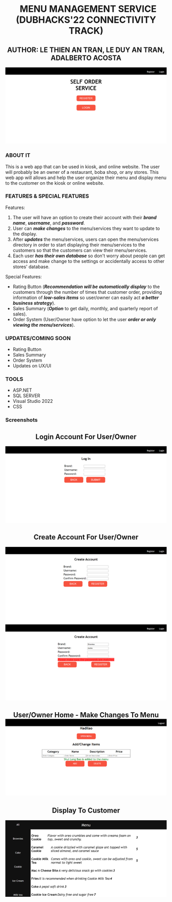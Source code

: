 
<h1 align="center"> &nbsp;&nbsp;MENU MANAGEMENT SERVICE <br> (DUBHACKS'22 CONNECTIVITY TRACK) </h1></center>
<h2 align="center"> AUTHOR: LE THIEN AN TRAN, LE DUY AN TRAN, ADALBERTO ACOSTA </h2>
<p >
<img src="DubHackImage/StartHome.PNG"> 
</p>
<h3> ABOUT IT </h3> 
<p>
This is a web app that can be used in kiosk, and online website. The user will probably be an owner of a restaurant, boba shop, or any stores. This web app will allows
 and help the user organize their menu and display menu to the customer on the kiosk or online website.
  <br>
</p>
<h3> FEATURES & SPECIAL FEATURES </h3>
Features: 
<ol>
    <li> The user will have an option to create their account with their <em><strong> brand name</strong></em>, <em><strong> username</strong></em>, and <em><strong>password</strong></em>.</li>
  <li> User can <em><strong>make changes</strong></em> to the menu/services they want to update to the display. </li>
  <li> After <em><strong>updates</strong></em> the menu/services, users can open the menu/services directory in order to start displaying their menu/services to the customers so that the customers can view their 
      menu/services. </li>
  <li> Each user <em><strong>has their own database </strong></em>so don't worry about people can get access and make change to the settings or accidentally access to other stores' database. </li>
</ol>
 Special Features:
 <ul>
  <li> Rating Button (<em><strong>Recommendation will be automatically display</strong></em> to the customers through the number of times that customer order, providing information of <em><strong>low-sales items</strong></em> so 
    user/owner can easily act <em><strong>a better business strategy</em></strong>).</li>
  <li> Sales Summary (<em><strong>Option</strong></em> to get daily, monthly, and quarterly report of sales). </li>
  <li> Order System (User/Owner have option to let the user <em><strong>order or only viewing the menu/services</strong></em>). </li>
</ul>
<h3> UPDATES/COMING SOON </h3>
<ul>
  <li> Rating Button </li>
  <li> Sales Summary </li>
  <li> Order System </li>
  <li> Updates on UX/UI </li> 
</ul> 
<h3> TOOLS </h3>
<ul>
<li> ASP.NET </li>
<li> SQL SERVER </li>
<li> Visual Studio 2022 </li> 
<li> CSS </li>
</ul>
<h3> Screenshots </h3> 
<h2 align="center"> Login Account For User/Owner </h2>
<img src="DubHackImage/LogIn.PNG">
<h2 align="center"> Create Account For User/Owner </h2>
<img src="DubHackImage/CreateAccount.PNG">
<img src="DubHackImage/CreateAccountError.PNG">
<h2 align="center"> User/Owner Home - Make Changes To Menu
<img src="DubHackImage/Home.PNG">
  <h2 align="center"> Display To Customer </h2>
  <img src="DubHackImage/Menu.PNG">

